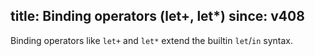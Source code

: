 title: Binding operators (let+, let*)
since: v408
---

Binding operators like `let+` and `let*` extend the builtin `let`/`in` syntax.
